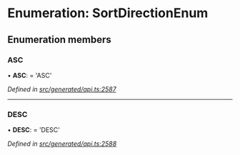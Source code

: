 # Enumeration: SortDirectionEnum

## Enumeration members

###  ASC

• **ASC**: =  <any>'ASC'

*Defined in [src/generated/api.ts:2587](https://github.com/mailslurp/mailslurp-client/blob/a26884c/src/generated/api.ts#L2587)*

___

###  DESC

• **DESC**: =  <any>'DESC'

*Defined in [src/generated/api.ts:2588](https://github.com/mailslurp/mailslurp-client/blob/a26884c/src/generated/api.ts#L2588)*
